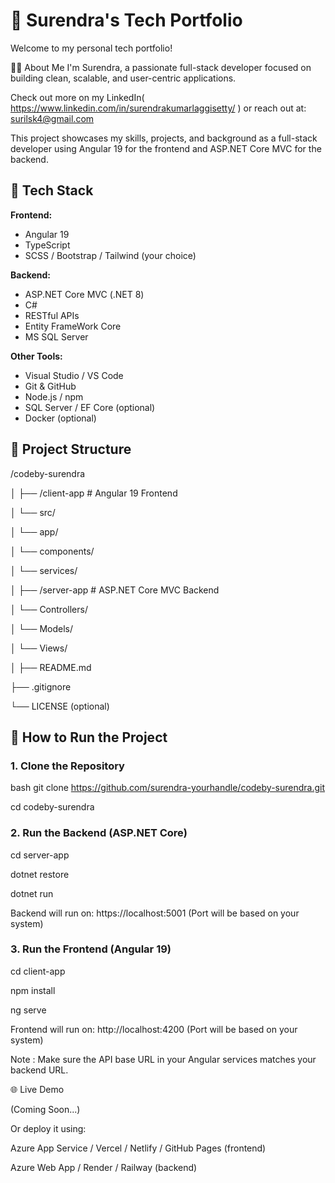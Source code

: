 # 💼 Surendra's Tech Portfolio

Welcome to my personal tech portfolio! 

🙋‍♂️ About Me
I'm Surendra, a passionate full-stack developer focused on building clean, scalable, and user-centric applications.

Check out more on my LinkedIn( https://www.linkedin.com/in/surendrakumarlaggisetty/ ) or reach out at: surilsk4@gmail.com

This project showcases my skills, projects, and background as a full-stack developer using Angular 19 for the frontend and ASP.NET Core MVC for the backend.

## 🚀 Tech Stack

**Frontend:**
- Angular 19
- TypeScript
- SCSS / Bootstrap / Tailwind (your choice)

**Backend:**
- ASP.NET Core MVC (.NET 8)
- C#
- RESTful APIs
- Entity FrameWork Core
- MS SQL Server

**Other Tools:**
- Visual Studio / VS Code
- Git & GitHub
- Node.js / npm
- SQL Server / EF Core (optional)
- Docker (optional)


## 📁 Project Structure

/codeby-surendra 

│ ├── /client-app # Angular 19 Frontend 

│ └── src/ 

│ └── app/ 

│ └── components/ 

│ └── services/ 

│ ├── /server-app # ASP.NET Core MVC Backend 

│ └── Controllers/ 

│ └── Models/ 

│ └── Views/ 

│ ├── README.md 

├── .gitignore 

└── LICENSE (optional)


## 🧪 How to Run the Project

### 1. Clone the Repository
bash git clone https://github.com/surendra-yourhandle/codeby-surendra.git

cd codeby-surendra

### 2. Run the Backend (ASP.NET Core)

cd server-app

dotnet restore

dotnet run

Backend will run on: https://localhost:5001 (Port will be based on your system)

### 3. Run the Frontend (Angular 19)

cd client-app

npm install

ng serve

Frontend will run on: http://localhost:4200 (Port will be based on your system)

Note : Make sure the API base URL in your Angular services matches your backend URL.

🌐 Live Demo

(Coming Soon...)

Or deploy it using:

Azure App Service / Vercel / Netlify / GitHub Pages (frontend)

Azure Web App / Render / Railway (backend)

